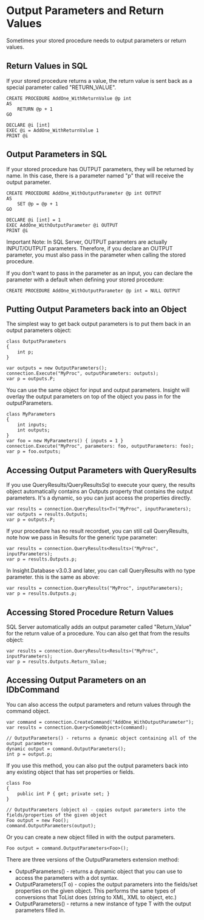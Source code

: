 # Output Parameters and Return Values #

Sometimes your stored procedure needs to output parameters or return values.

## Return Values in SQL ##

If your stored procedure returns a value, the return value is sent back as a special parameter called "RETURN_VALUE".

	CREATE PROCEDURE AddOne_WithReturnValue @p int
	AS
		RETURN @p + 1
	GO
	
	DECLARE @i [int]
	EXEC @i = AddOne_WithReturnValue 1
	PRINT @i

## Output Parameters in SQL ##

If your stored procedure has OUTPUT parameters, they will be returned by name. In this case, there is a parameter named "p" that will receive the output parameter.

	CREATE PROCEDURE AddOne_WithOutputParameter @p int OUTPUT
	AS
		SET @p = @p + 1
	GO
	
	DECLARE @i [int] = 1
	EXEC AddOne_WithOutputParameter @i OUTPUT
	PRINT @i

Important Note: In SQL Server, OUTPUT parameters are actually INPUT/OUTPUT parameters. Therefore, if you declare an OUTPUT parameter, you must also pass in the parameter when calling the stored procedure.

If you don't want to pass in the parameter as an input, you can declare the parameter with a default when defining your stored procedure:

	CREATE PROCEDURE AddOne_WithOutputParameter @p int = NULL OUTPUT

## Putting Output Parameters back into an Object ##

The simplest way to get back output parameters is to put them back in an output parameters object:

	class OutputParameters
	{
		int p;
	}

	var outputs = new OutputParameters();
	connection.Execute("MyProc", outputParameters: outputs);
	var p = outputs.P;

You can use the same object for input and output parameters. Insight will overlay the output parameters on top of the object you pass in for the outputParameters.

	class MyParameters
	{
		int inputs;
		int outputs;
	}
	var foo = new MyParameters() { inputs = 1 }
	connection.Execute("MyProc", parameters: foo, outputParameters: foo);
	var p = foo.outputs;

## Accessing Output Parameters with QueryResults ##

If you use QueryResults/QueryResultsSql to execute your query, the results object automatically contains an Outputs property that contains the output parameters. It's a dynamic, so you can just access the properties directly.

	var results = connection.QueryResults<T>("MyProc", inputParameters);
	var outputs = results.Outputs;
	var p = outputs.P;

If your procedure has no result recordset, you can still call QueryResults, note how we pass in Results for the generic type parameter:

	var results = connection.QueryResults<Results>("MyProc", inputParameters);
	var p = results.Outputs.p;

In Insight.Database v3.0.3 and later, you can call QueryResults with no type parameter. this is the same as above:

	var results = connection.QueryResults("MyProc", inputParameters);
	var p = results.Outputs.p;

## Accessing Stored Procedure Return Values ##

SQL Server automatically adds an output parameter called "Return_Value" for the return value of a procedure. You can also get that from the results object:

	var results = connection.QueryResults<Results>("MyProc", inputParameters);
	var p = results.Outputs.Return_Value;

## Accessing Output Parameters on an IDbCommand ##

You can also access the output parameters and return values through the command object.

	var command = connection.CreateCommand("AddOne_WithOutputParameter");
	var results = connection.Query<SomeObject>(command);
	
	// OutputParameters() - returns a dynamic object containing all of the output parameters
	dynamic output = command.OutputParameters();
	int p = output.p;

If you use this method, you can also put the output parameters back into any existing object that has set properties or fields.

	class Foo
	{
		public int P { get; private set; }
	}

	// OutputParameters (object o) - copies output parameters into the fields/properties of the given object
	Foo output = new Foo();
	command.OutputParameters(output);

Or you can create a new object filled in with the output parameters.

	Foo output = command.OutputParameters<Foo>();

There are three versions of the OutputParameters extension method:

* OutputParameters() - returns a dynamic object that you can use to access the parameters with a dot syntax.
* OutputParameters<T>(T o) - copies the output parameters into the fields/set properties on the given object. This performs the same types of conversions that ToList<T> does (string to XML, XML to object, etc.)
* OutputParameters<T>() - returns a new instance of type T with the output parameters filled in.
